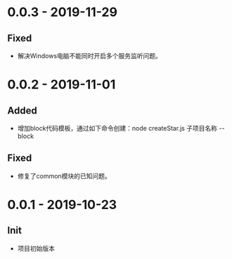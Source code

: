 # 0.0.3 - 2019-11-29

## Fixed

- 解决Windows电脑不能同时开启多个服务监听问题。

# 0.0.2 - 2019-11-01

## Added

- 增加block代码模板，通过如下命令创建：node createStar.js 子项目名称 --block

## Fixed

- 修复了common模块的已知问题。

# 0.0.1 - 2019-10-23

## Init

- 项目初始版本
